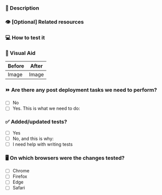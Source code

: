 ### 📝 Description
<!-- What are you changing with this Pull Request and why? -->

### 👁️ [Optional] Related resources
<!-- Add any link that might be useful for understanding the Pull Request. E.g.: documentation, slack threads, other Pull Requests, etc. -->

### 💻 How to test it
<!-- Add all the information needed to reproduce the changes in the PR. -->

### 🎨 Visual Aid
<!-- Screenshots, GIFs, videos or anything that can help the reviewer. Feel free to repeat the table as many times as needed. -->

| Before | After |
| ------ | ----- |
| Image  | Image |

### ⏩ Are there any post deployment tasks we need to perform?
- [ ] No
- [ ] Yes. This is what we need to do: <!-- please replace this comment with details on what is necessary after the PR is merged. Feel free to add bullet points if needed. -->

### ✅ Added/updated tests?
- [ ] Yes
- [ ] No, and this is why: <!-- please replace this comment with details on why tests have not been included. -->
- [ ] I need help with writing tests

### 🖥️  On which browsers were the changes tested?
<!-- Please check all the browsers you used to validate the changes. Ideally, all options should be checked if the PR relates to interface changes. -->

- [ ] Chrome
- [ ] Firefox
- [ ] Edge
- [ ] Safari
